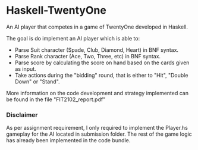 # Haskell-TwentyOne
An AI player that competes in a game of TwentyOne developed in Haskell.

The goal is do implement an AI player which is able to:
- Parse Suit character (Spade, Club, Diamond, Heart) in BNF syntax.
- Parse Rank character (Ace, Two, Three, etc) in BNF syntax.
- Parse score by calculating the score on hand based on the cards given as input.
- Take actions during the "bidding" round, that is either to "Hit", "Double Down" or "Stand".

More information on the code development and strategy implemented can be found in the file "FIT2102_report.pdf"

### Disclaimer
As per assignment requirement, I only required to implement the Player.hs gameplay for the AI located in submission folder. The rest of the game logic has already been implemented in the code bundle.

